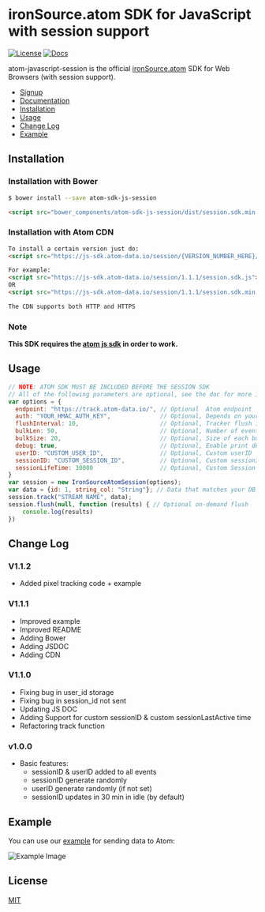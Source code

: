 # ironSource.atom SDK for JavaScript with session support

[![License][license-image]][license-url]
[![Docs][docs-image]][docs-url]

atom-javascript-session is the official [ironSource.atom](http://www.ironsrc.com/data-flow-management) SDK for Web Browsers (with session support).

- [Signup](https://atom.ironsrc.com/#/signup)
- [Documentation][docs-url]
- [Installation](#installation)
- [Usage](#usage)
- [Change Log](#change-log)
- [Example](#example)

## Installation

### Installation with Bower

```sh
$ bower install --save atom-sdk-js-session
```

```html
<script src="bower_components/atom-sdk-js-session/dist/session.sdk.min.js"></script>
```

### Installation with Atom CDN
```html
To install a certain version just do:
<script src="https://js-sdk.atom-data.io/session/{VERSION_NUMBER_HERE}/session.sdk.min.js"></script>

For example:
<script src="https://js-sdk.atom-data.io/session/1.1.1/session.sdk.js"></script>
OR
<script src="https://js-sdk.atom-data.io/session/1.1.1/session.sdk.min.js"></script>

The CDN supports both HTTP and HTTPS 
```

### Note

**This SDK requires the [atom js sdk](https://github.com/ironSource/atom-javascript) in order to work.**

## Usage

```js
// NOTE: ATOM SDK MUST BE INCLUDED BEFORE THE SESSION SDK
// All of the following parameters are optional, see the doc for more info
var options = {
  endpoint: "https://track.atom-data.io/", // Optional  Atom endpoint
  auth: "YOUR_HMAC_AUTH_KEY",              // Optional, Depends on your stream config
  flushInterval: 10,                       // Optional, Tracker flush interval in seconds (default: 30 seconds)
  bulkLen: 50,                             // Optional, Number of events per bulk (batch) (default: 20)
  bulkSize: 20,                            // Optional, Size of each bulk in KB (default: 40KB)
  debug: true,                             // Optional, Enable print debug information (optional)
  userID: "CUSTOM_USER_ID",                // Optional, Custom userID
  sessionID: "CUSTOM_SESSION_ID",          // Optional, Custom sessionID
  sessionLifeTime: 30000                   // Optional, Custom Session ID lifetime in MS.
}
var session = new IronSourceAtomSession(options);
var data = {id: 1, string_col: "String"}; // Data that matches your DB structure
session.track("STREAM NAME", data);
session.flush(null, function (results) { // Optional on-demand flush
    console.log(results)
})
```

## Change Log

### V1.1.2
- Added pixel tracking code + example

### V1.1.1
- Improved example
- Improved README
- Adding Bower
- Adding JSDOC
- Adding CDN

### V1.1.0
- Fixing bug in user_id storage
- Fixing bug in session_id not sent
- Updating JS DOC
- Adding Support for custom sessionID & custom sessionLastActive time
- Refactoring track function

### v1.0.0
- Basic features: 
    - sessionID & userID added to all events
    - sessionID generate randomly
    - userID generate randomly (if not set)
    - sessionID updates in 30 min in idle (by default)

## Example

You can use our [example][example-url] for sending data to Atom:

![Example Image](https://cloud.githubusercontent.com/assets/7361100/18834366/27340b48-83fe-11e6-98fb-7453848ead73.png)

## License
[MIT](LICENSE)

[license-image]: https://img.shields.io/badge/license-MIT-blue.svg
[license-url]: LICENSE
[example-url]: atom-session-sdk/example
[docs-image]: https://img.shields.io/badge/docs-latest-blue.svg
[docs-url]: https://ironsource.github.io/atom-javascript-session/
